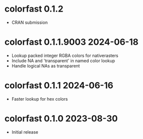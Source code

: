 # colorfast 0.1.2

* CRAN submission

# colorfast 0.1.1.9003  2024-06-18

* Lookup packed integer RGBA colors for nativerasters
* Include NA and 'transparent' in named color lookup
* Handle logical NAs as transparent

# colorfast 0.1.1  2024-06-16

* Faster lookup for hex colors

# colorfast 0.1.0  2023-08-30

* Initial release

